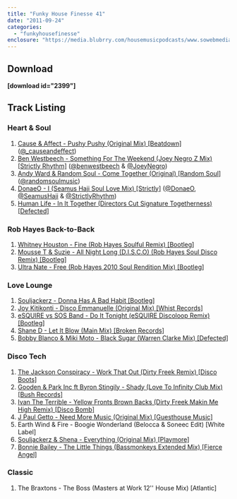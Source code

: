 ```yaml
---
title: "Funky House Finesse 41"
date: "2011-09-24"
categories: 
  - "funkyhousefinesse"
enclosure: "https://media.blubrry.com/housemusicpodcasts/www.sowebmediauk.co.uk/dj-shows/OnePhatDj2/Funky_House_Finesse_41_September_2011_128.mp3 audio/mpeg "
---
```


## Download

**\[download id="2399"\]**

## Track Listing

### Heart & Soul

1. [Cause & Affect - Pushy Pushy (Original Mix) \[Beatdown\]](https://www.beatport.com/track/pushy-pushy-original-mix/2083314) ([@\_causeandeffect](https://twitter.com/_causeandeffect))
2. [Ben Westbeech - Something For The Weekend (Joey Negro Z Mix) \[Strictly Rhythm\]](https://www.beatport.com/track/something-for-the-weekend-joey-negro-z-mix/2077961) ([@benwestbeech](https://twitter.com/benwestbeech) & [@JoeyNegro](https://twitter.com/JoeyNegro))
3. [Andy Ward & Random Soul - Come Together (Original) \[Random Soul\]](https://www.traxsource.com/index.php?act=show&fc=tpage&cr=titles&cv=106602) ([@randomsoulmusic](https://twitter.com/randomsoulmusic/))
4. [DonaeO - I (Seamus Haji Soul Love Mix) \[Strictly\]](https://clk.tradedoubler.com/click?p=23708&a=1254950&url=http%3A%2F%2Fitunes.apple.com%2Fgb%2Falbum%2Fi-seamus-haji-soul-love-mix%2Fid451207570%3Fi%3D451207581%26uo%3D4%26partnerId%3D2003) ([@DonaeO](https://twitter.com/DONAEO), [@SeamusHaji](https://twitter.com/seamushaji) & [@StrictlyRhythm](https://twitter.com/strictlyrhythm))
5. [Human Life - In It Together (Directors Cut Signature Togetherness) \[Defected\]](https://clk.tradedoubler.com/click?p=23708&a=1254950&url=http%3A%2F%2Fitunes.apple.com%2Fgb%2Falbum%2Fin-it-together-directors-cut%2Fid452392203%3Fi%3D452392219%26uo%3D4%26partnerId%3D2003)

### Rob Hayes Back-to-Back

1. [Whitney Houston - Fine (Rob Hayes Soulful Remix) \[Bootleg\]](https://soundcloud.com/rob-hayes/whitney-houston-fine-rob-hayes)
2. [Mousse T & Suzie - All Night Long (D.I.S.C.O) (Rob Hayes Soul Disco Remix) \[Bootleg\]](https://soundcloud.com/rob-hayes/mousse-t-suzie-all-night-long)
3. [Ultra Nate - Free (Rob Hayes 2010 Soul Rendition Mix) \[Bootleg\]](https://soundcloud.com/rob-hayes)

### Love Lounge

1. [Souljackerz - Donna Has A Bad Habit \[Bootleg\]](https://soundcloud.com/souljackerz/souljackerz-donna-has-a-bad-habit)
2. [Joy Kitikonti - Disco Emmanuelle (Original Mix) \[Whist Records\]](https://www.beatport.com/track/disco-emmanuelle-original-mix/2075594)
3. [eSQUIRE vs SOS Band - Do It Tonight (eSQUIRE Discoloop Remix) \[Bootleg\]](https://soundcloud.com/esquiremusic/esquire-vs-sos-band-do-it)
4. [Shane D - Let It Blow (Main Mix) \[Broken Records\]](https://clk.tradedoubler.com/click?p=23708&a=1254950&url=http%3A%2F%2Fitunes.apple.com%2Fgb%2Falbum%2Flet-it-blow-main-mix%2Fid404757727%3Fi%3D404757751%26uo%3D4%26partnerId%3D2003)
5. [Bobby Blanco & Miki Moto - Black Sugar (Warren Clarke Mix) \[Defected\]](https://onephatdj.trackitdown.net/genre/house/track/1590120.html)

### Disco Tech

1. [The Jackson Conspiracy - Work That Out (Dirty Freek Remix) \[Disco Boots\]](https://www.djdownload.com/mp3-detail/The+Jackson+Conspiracy/Work+That+Out/Disco+Boots/4006768)
2. [Gooden & Park Inc ft Byron Stingily - Shady (Love To Infinity Club Mix) \[Bush Records\]](https://www.beatport.com/release/shady/393081)
3. [Ivan The Terrible - Yellow Fronts Brown Backs (Dirty Freek Makin Me High Remix) \[Disco Bomb\]](https://www.djdownload.com/mp3-detail/Ivan+The+Terrible/Yellow+Fronts+Brown+Backs/Disco+Bomb/4301574)
4. [J Paul Getto - Need More Music (Original Mix) \[Guesthouse Music\]](https://www.beatport.com/track/need-more-music-original-mix/2082346)
5. Earth Wind & Fire - Boogie Wonderland (Belocca & Soneec Edit) \[White Label\]
6. [Souljackerz & Shena - Everything (Original Mix) \[Playmore\]](https://www.traxsource.com/index.php?act=show&fc=tpage&cr=titles&cv=111473&alias=upfront)
7. [Bonnie Bailey - The Little Things (Bassmonkeys Extended Mix) \[Fierce Angel\]](https://www.amazon.co.uk/gp/product/B005C81BUI/ref=as_li_ss_tl?ie=UTF8&tag=onephatdj-21&linkCode=as2&camp=1634&creative=19450&creativeASIN=B005C81BUI)

### Classic

1. The Braxtons - The Boss (Masters at Work 12'' House Mix) \[Atlantic\]
